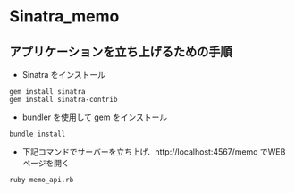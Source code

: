 # Sinatra_memo

## アプリケーションを立ち上げるための手順
- Sinatra をインストール
```
gem install sinatra
gem install sinatra-contrib
```

- bundler を使用して gem をインストール
```
bundle install
```

- 下記コマンドでサーバーを立ち上げ、http://localhost:4567/memo でWEBページを開く

```
ruby memo_api.rb   
```
